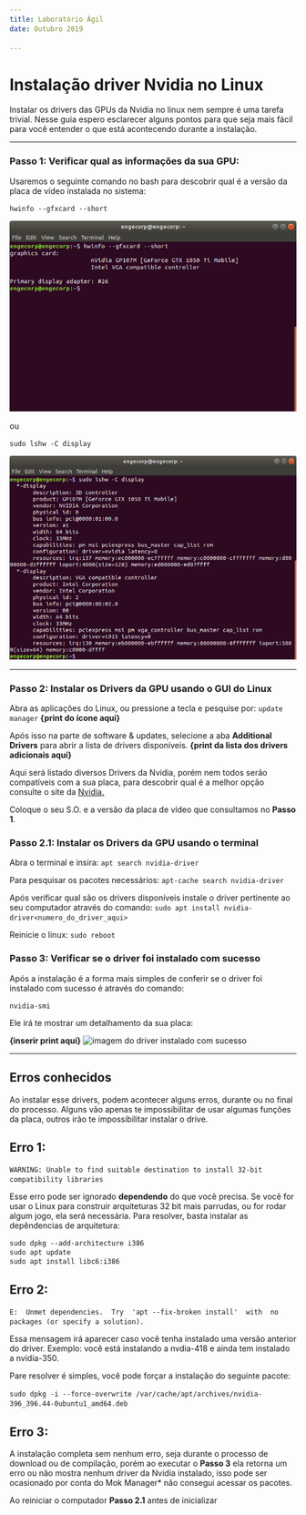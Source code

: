 ```yaml
---
title: Laboratório Ágil
date: Outubro 2019

---
```


Instalação driver Nvidia no Linux
===

Instalar os drivers das GPUs da Nvidia no linux nem sempre é uma tarefa trivial. Nesse guia espero esclarecer alguns pontos para que seja mais fácil para você entender o que está acontecendo durante a instalação.

---

### Passo 1: Verificar qual as informações da sua GPU:

Usaremos o seguinte comando no bash para descobrir qual é a versão da placa de vídeo instalada no sistema:

```
hwinfo --gfxcard --short
```

![hwinfo](images/hardware_check_hwinfo.png)

ou

``` 
sudo lshw -C display
``` 
![lshw](images/hardware_check_lshw.png.png)

---

### Passo 2: Instalar os Drivers da GPU usando o GUI do Linux

Abra as aplicações do Linux, ou pressione a tecla e pesquise por: 
`update manager`
**{print  do ícone aqui}**

Após isso na parte de software & updates, selecione a aba **Additional Drivers** para abrir 
a lista de drivers disponíveis.
**{print da lista dos drivers adicionais aqui}**

Aqui será listado diversos Drivers da Nvidia, porém nem todos serão compatíveis com a sua placa, para descobrir qual é a melhor opção consulte o site da [Nvidia.](https://www.nvidia.com.br/Download/index.aspx?lang=br)

Coloque o seu S.O. e a versão da placa de vídeo que consultamos no **Passo 1**.

### Passo 2.1: Instalar os Drivers da GPU usando o terminal

Abra o terminal e insira: 
`apt search nvidia-driver`

Para pesquisar os pacotes necessários: 
`apt-cache search nvidia-driver`

Após verificar qual são os drivers disponíveis instale o driver pertinente ao seu computador através do comando: 
`sudo apt install nvidia-driver<numero_do_driver_aqui>`

Reinicie o linux:
`sudo reboot`


### Passo 3: Verificar se o driver foi instalado com sucesso

Após a instalação é a forma mais simples de conferir se o driver foi instalado com sucesso é através do comando:

</n>

```
nvidia-smi
```

Ele irá te mostrar um detalhamento da sua placa:

**{inserir print aqui}**
![imagem do driver instalado com sucesso](/engcorp/Pictures/imagem.png)

---

## Erros conhecidos

Ao instalar esse drivers, podem acontecer alguns erros, durante ou no final do processo. Alguns vão apenas te impossibilitar de usar algumas funções da placa, outros irão te impossibilitar instalar o drive.

## Erro 1:

`WARNING: Unable to find suitable destination to install 32-bit compatibility libraries`

Esse erro pode ser ignorado **dependendo** do que você precisa. Se você for usar o Linux para construir arquiteturas 32 bit mais parrudas, ou for rodar algum jogo, ela será necessária. Para resolver, basta instalar as depêndencias de arquitetura:

```
sudo dpkg --add-architecture i386
sudo apt update
sudo apt install libc6:i386
```
## Erro 2:

`E:  Unmet dependencies.  Try  'apt --fix-broken install'  with  no packages (or specify a solution).`

Essa mensagem irá aparecer caso você tenha instalado uma versão anterior do driver. Exemplo: você está instalando a nvdia-418 e ainda tem instalado a nvidia-350.

Pare resolver é simples, você pode forçar a instalação do seguinte pacote:

`sudo dpkg -i --force-overwrite /var/cache/apt/archives/nvidia-396_396.44-0ubuntu1_amd64.deb`

## Erro 3:

A instalação completa sem nenhum erro, seja durante o processo de download ou de compilação, porém ao executar o **Passo 3** ela retorna um erro ou não mostra nenhum driver da Nvidia instalado, isso pode ser ocasionado por conta do Mok Manager* não consegui acessar os pacotes.

Ao reiniciar o computador **Passo 2.1** antes de inicializar
